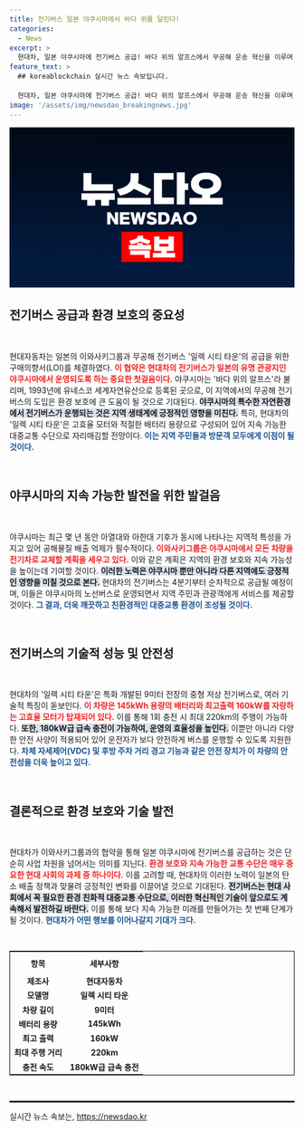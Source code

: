 ```yaml
---
title: 전기버스 일본 야쿠시마에서 바다 위를 달린다!
categories:
  - News
excerpt: >
  현대차, 일본 야쿠시마에 전기버스 공급! 바다 위의 알프스에서 무공해 운송 혁신을 이루며, 4분기부터 총 5대가 순차 도입된다. EV 전환과 환경 보호의 새로운 이정표!
feature_text: >
  ## koreablockchain 실시간 뉴스 속보입니다.

  현대차, 일본 야쿠시마에 전기버스 공급! 바다 위의 알프스에서 무공해 운송 혁신을 이루며, 4분기부터 총 5대가 순차 도입된다. EV 전환과 환경 보호의 새로운 이정표!
image: '/assets/img/newsdao_breakingnews.jpg'
---
```


<p><img src="/assets/img/newsdao_breakingnews.jpg" alt="koreablockchain 속보" /></p>

<h2 data-ke-size="size26">전기버스 공급과 환경 보호의 중요성</h2>

<p data-ke-size="size16">&nbsp;</p> 

<p>현대자동차는 일본의 이와사키그룹과 무공해 전기버스 '일렉 시티 타운'의 공급을 위한 구매의향서(LOI)를 체결하였다. <b><span style="color: #ee2323;">이 협약은 현대차의 전기버스가 일본의 유명 관광지인 야쿠시마에서 운영되도록 하는 중요한 첫걸음이다.</span></b> 야쿠시마는 '바다 위의 알프스'라 불리며, 1993년에 유네스코 세계자연유산으로 등록된 곳으로, 이 지역에서의 무공해 전기버스의 도입은 환경 보호에 큰 도움이 될 것으로 기대된다. <b><span style="background-color: #21538527;">야쿠시마의 특수한 자연환경에서 전기버스가 운행되는 것은 지역 생태계에 긍정적인 영향을 미친다.</span></b> 특히, 현대차의 '일렉 시티 타운'은 고효율 모터와 적절한 배터리 용량으로 구성되어 있어 지속 가능한 대중교통 수단으로 자리매김할 전망이다. <b><span style="color: #1a5490;">이는 지역 주민들과 방문객 모두에게 이점이 될 것이다.</span></b></p>

<p data-ke-size="size16">&nbsp;</p> 

<h2 data-ke-size="size26">야쿠시마의 지속 가능한 발전을 위한 발걸음</h2>

<p data-ke-size="size16">&nbsp;</p> 

<p>야쿠시마는 최근 몇 년 동안 아열대와 아한대 기후가 동시에 나타나는 지역적 특성을 가지고 있어 공해물질 배출 억제가 필수적이다. <b><span style="color: #ee2323;">이와사키그룹은 야쿠시마에서 모든 차량을 전기차로 교체할 계획을 세우고 있다.</span></b> 이와 같은 계획은 지역의 환경 보호와 지속 가능성을 높이는데 기여할 것이다. <b><span style="background-color: #21538527;">이러한 노력은 야쿠시마 뿐만 아니라 다른 지역에도 긍정적인 영향을 미칠 것으로 본다.</span></b> 현대차의 전기버스는 4분기부터 순차적으로 공급될 예정이며, 이들은 야쿠시마의 노선버스로 운영되면서 지역 주민과 관광객에게 서비스를 제공할 것이다. <b><span style="color: #1a5490;">그 결과, 더욱 깨끗하고 친환경적인 대중교통 환경이 조성될 것이다.</span></b></p>

<p data-ke-size="size16">&nbsp;</p> 

<h2 data-ke-size="size26">전기버스의 기술적 성능 및 안전성</h2>

<p data-ke-size="size16">&nbsp;</p> 

<p>현대차의 '일렉 시티 타운'은 특화 개발된 9미터 전장의 중형 저상 전기버스로, 여러 기술적 특징이 돋보인다. <b><span style="color: #ee2323;">이 차량은 145kWh 용량의 배터리와 최고출력 160kW를 자랑하는 고효율 모터가 탑재되어 있다.</span></b> 이를 통해 1회 충전 시 최대 220km의 주행이 가능하다. <b><span style="background-color: #21538527;">또한, 180kW급 급속 충전이 가능하여, 운영의 효율성을 높인다.</span></b> 이뿐만 아니라 다양한 안전 사양이 적용되어 있어 운전자가 보다 안전하게 버스를 운행할 수 있도록 지원한다. <b><span style="color: #1a5490;">차체 자세제어(VDC) 및 후방 주차 거리 경고 기능과 같은 안전 장치가 이 차량의 안전성을 더욱 높이고 있다.</span></b></p>

<p data-ke-size="size16">&nbsp;</p> 

<h2 data-ke-size="size26">결론적으로 환경 보호와 기술 발전</h2>

<p data-ke-size="size16">&nbsp;</p> 

<p>현대차가 이와사키그룹과의 협약을 통해 일본 야쿠시마에 전기버스를 공급하는 것은 단순히 사업 차원을 넘어서는 의미를 지닌다. <b><span style="color: #ee2323;">환경 보호와 지속 가능한 교통 수단은 매우 중요한 현대 사회의 과제 중 하나이다.</span></b> 이를 고려할 때, 현대차의 이러한 노력이 일본의 탄소 배출 정책과 맞물려 긍정적인 변화를 이끌어낼 것으로 기대된다. <b><span style="background-color: #21538527;">전기버스는 현대 사회에서 꼭 필요한 환경 친화적 대중교통 수단으로, 이러한 혁신적인 기술이 앞으로도 계속해서 발전하길 바란다.</span></b> 이를 통해 보다 지속 가능한 미래를 만들어가는 첫 번째 단계가 될 것이다. <b><span style="color: #1a5490;">현대차가 어떤 행보를 이어나갈지 기대가 크다.</span></b></p>

<p data-ke-size="size16">&nbsp;</p> 

<table style="border-collapse: collapse; width: 100%; border: 1px solid black;">
    <tr>
        <th style="text-align: center; height: 32px;"><b>항목</b></th>
        <th style="text-align: center; height: 32px;"><b>세부사항</b></th>
    </tr>
    <tr>
        <td style="text-align: center; height: 17px;"><b>제조사</b></td>
        <td style="text-align: center; height: 17px;"><b>현대자동차</b></td>
    </tr>
    <tr>
        <td style="text-align: center; height: 17px;"><b>모델명</b></td>
        <td style="text-align: center; height: 17px;"><b>일렉 시티 타운</b></td>
    </tr>
    <tr>
        <td style="text-align: center; height: 17px;"><b>차량 길이</b></td>
        <td style="text-align: center; height: 17px;"><b>9미터</b></td>
    </tr>
    <tr>
        <td style="text-align: center; height: 17px;"><b>배터리 용량</b></td>
        <td style="text-align: center; height: 17px;"><b>145kWh</b></td>
    </tr>
    <tr>
        <td style="text-align: center; height: 17px;"><b>최고 출력</b></td>
        <td style="text-align: center; height: 17px;"><b>160kW</b></td>
    </tr>
    <tr>
        <td style="text-align: center; height: 17px;"><b>최대 주행 거리</b></td>
        <td style="text-align: center; height: 17px;"><b>220km</b></td>
    </tr>
    <tr>
        <td style="text-align: center; height: 17px;"><b>충전 속도</b></td>
        <td style="text-align: center; height: 17px;"><b>180kW급 급속 충전</b></td>
    </tr>
</table>

<p data-ke-size="size16">&nbsp;</p> 

<hr style="border: 1px solid black;">
실시간 뉴스 속보는, <a href="https://newsdao.kr" rel="dofollow">https://newsdao.kr</a>


